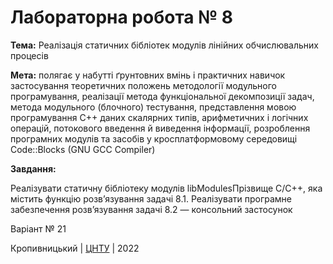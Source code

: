 ﻿# Лабораторна робота № 8

<b>Тема:</b>
Реалізація статичних бібліотек модулів лінійних
обчислювальних процесів

<b>Мета:</b> полягає у набутті ґрунтовних вмінь і практичних
навичок застосування теоретичних положень методології модульного
програмування, реалізації метода функціональної декомпозиції
задач, метода модульного (блочного) тестування, представлення
мовою програмування С++ даних скалярних типів, арифметичних і
логічних операцій, потокового введення й виведення інформації,
розроблення програмних модулів та засобів у кросплатформовому
середовищі Code::Blocks (GNU GCC Compiler)

<b>Завдання:</b>

Реалізувати статичну бібліотеку модулів libModulesПрізвище
C/C++, яка містить функцію розв’язування задачі 8.1.
Реалізувати програмне забезпечення розв’язування задачі 8.2 —
консольний застосунок

Варіант № 21


Кропивницький | <a href="http://www.kntu.kr.ua/">ЦНТУ</a> | 2022
